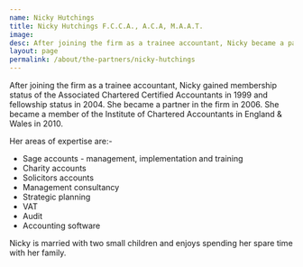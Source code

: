 ```yaml
---
name: Nicky Hutchings
title: Nicky Hutchings F.C.C.A., A.C.A, M.A.A.T.
image: 
desc: After joining the firm as a trainee accountant, Nicky became a partner in the firm in 2006.
layout: page
permalink: /about/the-partners/nicky-hutchings
---
```


After joining the firm as a trainee accountant, Nicky gained membership status of the Associated Chartered Certified Accountants in 1999 and fellowship status in 2004.  She became a partner in the firm in 2006.  She became a member of the Institute of Chartered Accountants in England & Wales in 2010.

Her areas of expertise are:-

* Sage accounts - management, implementation and training
* Charity accounts
* Solicitors accounts
* Management consultancy
* Strategic planning
* VAT
* Audit
* Accounting software

Nicky is married with two small children and enjoys spending her spare time with her family.